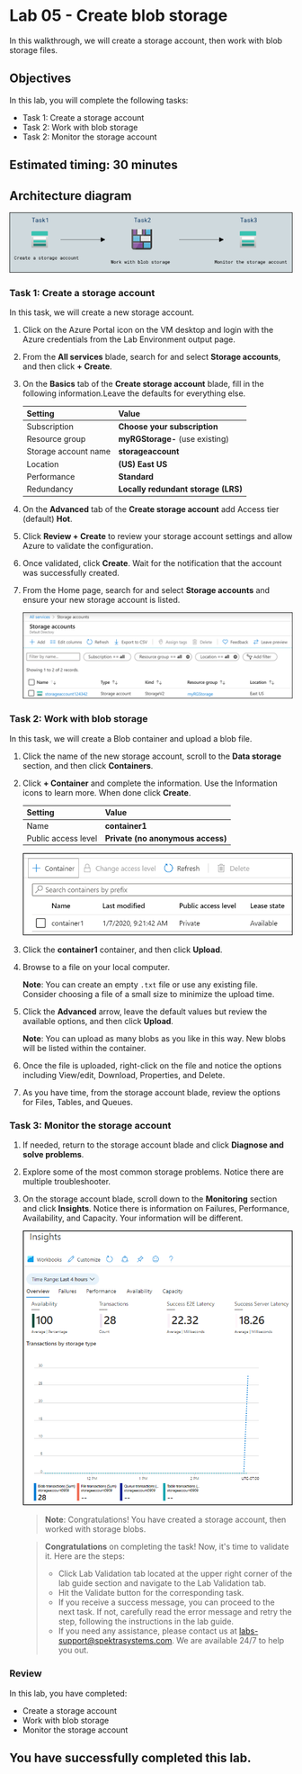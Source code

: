 # Lab 05 - Create blob storage

In this walkthrough, we will create a storage account, then work with blob storage files.

## Objectives

In this lab, you will complete the following tasks:

+ Task 1: Create a storage account
+ Task 2: Work with blob storage
+ Task 2: Monitor the storage account

## Estimated timing: 30 minutes

## Architecture diagram

![](../images/az900lab05.PNG) 

### Task 1: Create a storage account

In this task, we will create a new storage account. 

1. Click on the Azure Portal icon on the VM desktop and login with the Azure credentials from the Lab Environment output page.

1. From the **All services** blade, search for and select **Storage accounts**, and then click **+ Create**. 

1. On the **Basics** tab of the **Create storage account** blade, fill in the following information.Leave the defaults for everything else.

    | Setting | Value | 
    | --- | --- |
    | Subscription | **Choose your subscription** |
    | Resource group | **myRGStorage-<inject key="DeploymentID" enableCopy="false" />** (use existing) |
    | Storage account name | **storageaccount<inject key="DeploymentID" enableCopy="false" />** |
    | Location | **(US) East US**  |
    | Performance | **Standard** |
    | Redundancy | **Locally redundant storage (LRS)** |

1. On the **Advanced** tab of the **Create storage account** add  Access tier (default) **Hot**.

1. Click **Review + Create** to review your storage account settings and allow Azure to validate the configuration. 

1. Once validated, click **Create**. Wait for the notification that the account was successfully created. 

1. From the Home page, search for and select **Storage accounts** and ensure your new storage account is listed.

    ![Screenshot of the newly created storage account in the Azure portal .](../images/AZ-9000501.png)

### Task 2: Work with blob storage

In this task, we will create a Blob container and upload a blob file. 

1. Click the name of the new storage account, scroll to the **Data storage** section, and then click **Containers**.

1. Click **+ Container** and complete the information. Use the Information icons to learn more. When done click **Create**.

   | Setting | Value |
   | ---- | ---- |
   | Name | **container1**|
   | Public access level| **Private (no anonymous access)** |
    
    ![Screenshot of the newly created blob container in the storage account in the Azure portal.](../images/AZ-9000502.png)

1. Click the **container1** container, and then click **Upload**.

1. Browse to a file on your local computer. 

    **Note**: You can create an empty `.txt` file or use any existing file. Consider choosing a file of a small size to minimize the upload time.

1. Click the **Advanced** arrow, leave the default values but review the available options, and then click **Upload**.

    **Note**: You can upload as many blobs as you like in this way. New blobs will be listed within the container.

1. Once the file is uploaded, right-click on the file and notice the options including View/edit, Download, Properties, and Delete. 

1. As you have time, from the storage account blade, review the options for Files, Tables, and Queues.

### Task 3: Monitor the storage account

1. If needed, return to the storage account blade and click **Diagnose and solve problems**. 

1. Explore some of the most common storage problems. Notice there are multiple troubleshooter.

1. On the storage account blade, scroll down to the **Monitoring** section and click **Insights**. Notice there is information on Failures, Performance, Availability, and Capacity. Your information will be different.

    ![Screenshot of the storage account Insights page.](../images/AZ-9000503.png)

    >**Note**: Congratulations! You have created a storage account, then worked with storage blobs.

    > **Congratulations** on completing the task! Now, it's time to validate it. Here are the steps:
    > - Click Lab Validation tab located at the upper right corner of the lab guide section and navigate to the Lab Validation tab.
    > - Hit the Validate button for the corresponding task.
    > - If you receive a success message, you can proceed to the next task. If not, carefully read the error message and retry the step, following the instructions in the lab guide.
    > - If you need any assistance, please contact us at labs-support@spektrasystems.com. We are available 24/7 to help you out.

### Review
In this lab, you have completed:
- Create a storage account
- Work with blob storage
- Monitor the storage account

## You have successfully completed this lab.
